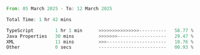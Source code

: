 <!--START_SECTION:waka-->

```rust
From: 05 March 2025 - To: 12 March 2025

Total Time: 1 hr 42 mins

TypeScript        1 hr 1 min      >>>>>>>>>>>>>>>----------   58.77 %
Java Properties   30 mins         >>>>>>>------------------   29.47 %
XML               11 mins         >>>----------------------   10.76 %
Other             0 secs          -------------------------   00.93 %
```

<!--END_SECTION:waka-->

